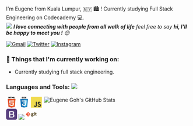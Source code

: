 <!--Introduction -->
I'm Eugene from Kuala Lumpur, :malaysia: :cityscape: ! Currently studying Full Stack Engineering on Codecademy 💻.
<br>
<img src="https://media.giphy.com/media/LnQjpWaON8nhr21vNW/giphy.gif" width="40"> <em><b>I love connecting with people from all walk of life</b> feel free to say <b>hi, I'll be happy to meet you !</b> :blush:</em>

<!-- Your Badges -->
[![Gmail](https://img.shields.io/badge/-EugeneGoh-c14438?style=flat&logo=Gmail&logoColor=white)](mailto:gzkgt11@gmail.com)
[![Twitter](https://img.shields.io/badge/-TWITTER-informational?style=flat-square&logo=twitter&logoColor=white&color=blue)](https://twitter.com/Eugene__Goh)
[![Instagram](https://img.shields.io/badge/-EugeneGoh-informational?style=flat-square&logo=instagram&logoColor=white&color=orange)](https://www.instagram.com/eugenegoh___/)

### 💼  Things that I'm currently working on: 
* Currently studying full stack engineering. 

### Languages and Tools: <img src="https://media.giphy.com/media/WUlplcMpOCEmTGBtBW/giphy.gif" width="30">
<p> <!-- GitHub README Stats -->
  <a href="https://gitstats.me/EugeneGohh">
    <img width="400" height="auto" align="right" alt="Eugene Goh's GitHub Stats" 
         src="https://github-readme-stats.vercel.app/api?username=eugenegohh&show_icons=true&theme=algolia&count_private=true&include_all_commits=true" />
   <!-- <img width="30%" height="auto" align="right" alt="Eugene Goh's github stats" 
NOTE: Top languages does not indicate my skill level or something like that, it's a github metric of which languages i have the most code on github. -->
  </a>
  
 <!-- icons -->
<code><a href = "https://developer.mozilla.org/en-US/docs/Web/Guide/HTML/HTML5"><img height="30" src="https://raw.githubusercontent.com/github/explore/80688e429a7d4ef2fca1e82350fe8e3517d3494d/topics/html/html.png"></a></code>
<code><a href = "https://developer.mozilla.org/en-US/docs/Archive/CSS3"><img height="30" src="https://raw.githubusercontent.com/github/explore/80688e429a7d4ef2fca1e82350fe8e3517d3494d/topics/css/css.png"></a></code>
<code><a href = "https://developer.mozilla.org/en-US/docs/Web/JavaScript"><img height="30" src="https://raw.githubusercontent.com/github/explore/80688e429a7d4ef2fca1e82350fe8e3517d3494d/topics/javascript/javascript.png"></a></code>
<code><a href = "https://getbootstrap.com/"><img height="30" src="https://raw.githubusercontent.com/github/explore/80688e429a7d4ef2fca1e82350fe8e3517d3494d/topics/bootstrap/bootstrap.png"></a></code> 
<code><a href = "https://code.visualstudio.com/"><img height="30" src="https://upload.wikimedia.org/wikipedia/commons/thumb/9/9a/Visual_Studio_Code_1.35_icon.svg/1200px-Visual_Studio_Code_1.35_icon.svg.png"></a></code>
<code><a href = "https://git-scm.com/"><img height="30" src="https://raw.githubusercontent.com/github/explore/80688e429a7d4ef2fca1e82350fe8e3517d3494d/topics/git/git.png"></a></code>
    </p>
<!--
**EugeneGohh/EugeneGohh** is a ✨ _special_ ✨ repository because its `README.md` (this file) appears on your GitHub profile. -->
